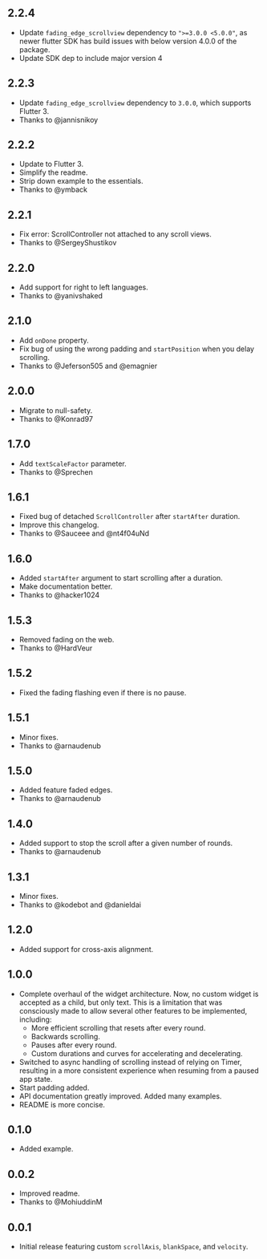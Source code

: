 ## 2.2.4

- Update `fading_edge_scrollview` dependency to `">=3.0.0 <5.0.0"`, as newer flutter SDK has build issues with below version 4.0.0 of the package.
- Update SDK dep to include major version 4

## 2.2.3

- Update `fading_edge_scrollview` dependency to `3.0.0`, which supports Flutter 3.
- Thanks to @jannisnikoy

## 2.2.2

- Update to Flutter 3.
- Simplify the readme.
- Strip down example to the essentials.
- Thanks to @ymback

## 2.2.1

- Fix error: ScrollController not attached to any scroll views.
- Thanks to @SergeyShustikov

## 2.2.0

- Add support for right to left languages.
- Thanks to @yanivshaked

## 2.1.0

- Add `onDone` property.
- Fix bug of using the wrong padding and `startPosition` when you delay scrolling.
- Thanks to @Jeferson505 and @emagnier

## 2.0.0

- Migrate to null-safety.
- Thanks to @Konrad97

## 1.7.0

- Add `textScaleFactor` parameter.
- Thanks to @Sprechen

## 1.6.1

- Fixed bug of detached `ScrollController` after `startAfter` duration.
- Improve this changelog.
- Thanks to @Sauceee and @nt4f04uNd

## 1.6.0

- Added `startAfter` argument to start scrolling after a duration.
- Make documentation better.
- Thanks to @hacker1024

## 1.5.3

- Removed fading on the web.
- Thanks to @HardVeur

## 1.5.2

- Fixed the fading flashing even if there is no pause.

## 1.5.1

- Minor fixes.
- Thanks to @arnaudenub

## 1.5.0

- Added feature faded edges.
- Thanks to @arnaudenub

## 1.4.0

- Added support to stop the scroll after a given number of rounds.
- Thanks to @arnaudenub

## 1.3.1

- Minor fixes.
- Thanks to @kodebot and @danieldai

## 1.2.0

- Added support for cross-axis alignment.

## 1.0.0

- Complete overhaul of the widget architecture. Now, no custom widget is
  accepted as a child, but only text. This is a limitation that was consciously
  made to allow several other features to be implemented, including:
  * More efficient scrolling that resets after every round.
  * Backwards scrolling.
  * Pauses after every round.
  * Custom durations and curves for accelerating and decelerating.
- Switched to async handling of scrolling instead of relying on Timer,
  resulting in a more consistent experience when resuming from a paused app
  state.
- Start padding added.
- API documentation greatly improved. Added many examples.
- README is more concise.

## 0.1.0

- Added example.

## 0.0.2

- Improved readme.
- Thanks to @MohiuddinM

## 0.0.1

- Initial release featuring custom `scrollAxis`, `blankSpace`, and `velocity`.
